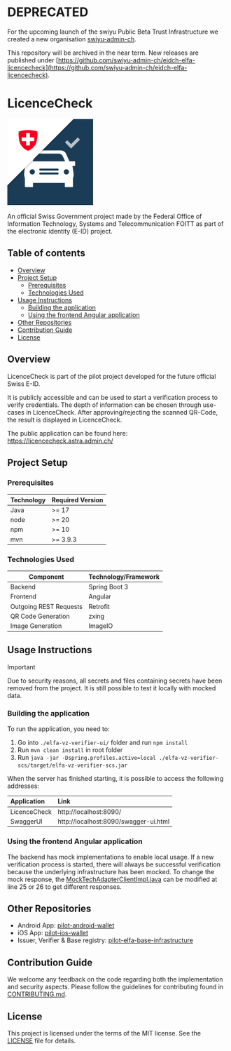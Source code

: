 # DEPRECATED

For the upcoming launch of the swiyu Public Beta Trust Infrastructure we created a new organisation [swiyu-admin-ch](https://github.com/swiyu-admin-ch). 

This repository will be archived in the near term. New releases are published under [https://github.com/swiyu-admin-ch/eidch-elfa-licencecheck](https://github.com/swiyu-admin-ch/eidch-elfa-licencecheck).

# LicenceCheck

<img src="./elfa-vz-verifier-ui/src/assets/images/favicon.png" width="196"  alt="LicenceCheck logo"/>

An official Swiss Government project made by the Federal Office of Information Technology, Systems and Telecommunication
FOITT as part of the electronic identity (E-ID) project.

## Table of contents

  * [Overview](#overview)
  * [Project Setup](#project-setup)
    * [Prerequisites](#prerequisites)
    * [Technologies Used](#technologies-used)
  * [Usage Instructions](#usage-instructions)
    * [Building the application](#building-the-application)
    * [Using the frontend Angular application](#using-the-frontend-angular-application)
  * [Other Repositories](#other-repositories)
  * [Contribution Guide](#contribution-guide)
  * [License](#license)

## Overview

LicenceCheck is part of the pilot project developed for the future official Swiss E-ID.

It is publicly accessible and can be used to start a verification process to verify credentials.
The depth of information can be chosen through use-cases in LicenceCheck.
After approving/rejecting the scanned QR-Code, the result is displayed in LicenceCheck.

The public application can be found here: https://licencecheck.astra.admin.ch/

## Project Setup

### Prerequisites

| Technology | Required Version |
|------------|------------------|
| Java       | >= 17            |
| node       | >= 20            |
| npm        | >= 10            |
| mvn        | >= 3.9.3         |

### Technologies Used

| Component              | Technology/Framework  |
|------------------------|-----------------------|
| Backend                | Spring Boot 3         |
| Frontend               | Angular               |
| Outgoing REST Requests | Retrofit              |
| QR Code Generation     | zxing                 |
| Image Generation       | ImageIO               |

## Usage Instructions

> [!IMPORTANT]
> Due to security reasons, all secrets and files containing secrets have been removed from the project. It is still
> possible to test it locally with mocked data.

### Building the application

To run the application, you need to:

1. Go into `./elfa-vz-verifier-ui/` folder and run `npm install`
2. Run `mvn clean install` in root folder
4. Run `java -jar -Dspring.profiles.active=local ./elfa-vz-verifier-scs/target/elfa-vz-verifier-scs.jar`

When the server has finished starting, it is possible to access the following addresses:

| Application  | Link                                  |
|:-------------|:--------------------------------------|
| LicenceCheck | http://localhost:8090/                |
| SwaggerUI    | http://localhost:8090/swagger-ui.html |

### Using the frontend Angular application

The backend has mock implementations to enable local usage.
If a new verification process is started, there will always be successful verification because the underlying infrastructure has
been mocked. To change the mock response,
the [MockTechAdapterClientImpl.java](elfa-vz-verifier-scs%2Fsrc%2Fmain%2Fjava%2Fch%2Fadmin%2Fastra%2Felfa%2Ftrotti%2Fdomain%2Ftechadapter%2Fclient%2Fimpl%2FMockTechAdapterClientImpl.java)
can be modified at line 25 or 26 to get different responses.

## Other Repositories

* Android App: [pilot-android-wallet](https://github.com/e-id-admin/eidch-pilot-android-wallet)
* iOS App: [pilot-ios-wallet](https://github.com/e-id-admin/eidch-pilot-ios-wallet)
* Issuer, Verifier & Base
  registry: [pilot-elfa-base-infrastructure](https://github.com/e-id-admin/eidch-pilot-elfa-base-infrastructure)

## Contribution Guide

We welcome any feedback on the code regarding both the implementation and security aspects. Please follow the guidelines
for contributing found in [CONTRIBUTING.md](./CONTRIBUTING.md).

## License

This project is licensed under the terms of the MIT license. See the [LICENSE](LICENSE) file for details.
